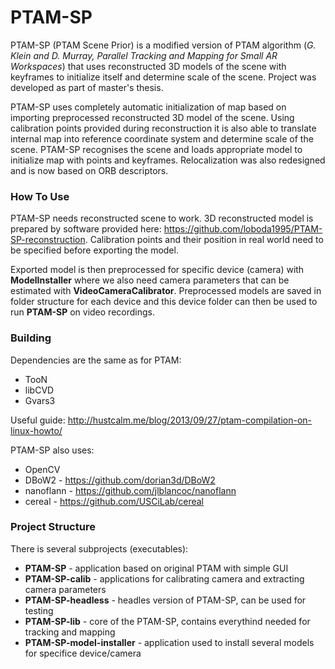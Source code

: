 # PTAM-SP
PTAM-SP (PTAM Scene Prior) is a modified version of PTAM algorithm (*G. Klein and D. Murray, Parallel Tracking and Mapping for Small AR Workspaces*) that uses reconstructed 3D models of the scene with keyframes to 
initialize itself and determine scale of the scene. Project was developed as part of master's thesis.

PTAM-SP uses completely automatic initialization of map based on importing
preprocessed reconstructed 3D model of the scene. Using calibration points 
provided during reconstruction it is also able to translate internal map into
reference coordinate system and determine scale of the scene. PTAM-SP recognises 
the scene and loads appropriate model to initialize map with points and keyframes.
Relocalization was also redesigned and is now based on ORB descriptors.

### How To Use
PTAM-SP needs reconstructed scene to work. 3D reconstructed model is prepared 
by software provided here: https://github.com/loboda1995/PTAM-SP-reconstruction. Calibration points and their position in real world 
need to be specified before exporting the model.

Exported model is then preprocessed for specific device (camera) with  **ModelInstaller**
where we also need camera parameters that can be estimated with **VideoCameraCalibrator**.
Preprocessed models are saved in folder structure for each device and this device folder
can then be used to run **PTAM-SP** on video recordings.

### Building
Dependencies are the same as for PTAM:
* TooN
* libCVD
* Gvars3

Useful guide: http://hustcalm.me/blog/2013/09/27/ptam-compilation-on-linux-howto/

PTAM-SP also uses:
* OpenCV
* DBoW2 - https://github.com/dorian3d/DBoW2
* nanoflann - https://github.com/jlblancoc/nanoflann
* cereal - https://github.com/USCiLab/cereal


### Project Structure
There is several subprojects (executables):
* **PTAM-SP** - application based on original PTAM with simple GUI
* **PTAM-SP-calib** - applications for calibrating camera and extracting camera parameters
* **PTAM-SP-headless** - headles version of PTAM-SP, can be used for testing
* **PTAM-SP-lib** - core of the PTAM-SP, contains everythind needed for tracking and mapping
* **PTAM-SP-model-installer** - application used to install several models for specifice device/camera